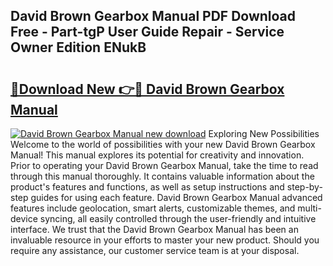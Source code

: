 ## David Brown Gearbox Manual PDF Download Free - Part-tgP User Guide Repair - Service Owner Edition ENukB

# <h2><a href="http://bc33774.oget.top/?id=David+Brown+Gearbox+Manual">🔗Download New 👉🔴 David Brown Gearbox Manual</a></h2>

[![David Brown Gearbox Manual new download](https://i.imgur.com/5g1atiW.png)](http://bc33774.oget.top/?id=David+Brown+Gearbox+Manual)
Exploring New Possibilities Welcome to the world of possibilities with your new David Brown Gearbox Manual! This manual explores its potential for creativity and innovation. Prior to operating your David Brown Gearbox Manual, take the time to read through this manual thoroughly. It contains valuable information about the product's features and functions, as well as setup instructions and step-by-step guides for using each feature. David Brown Gearbox Manual advanced features include geolocation, smart alerts, customizable themes, and multi-device syncing, all easily controlled through the user-friendly and intuitive interface. We trust that the David Brown Gearbox Manual has been an invaluable resource in your efforts to master your new product. Should you require any assistance, our customer service team is at your disposal.
